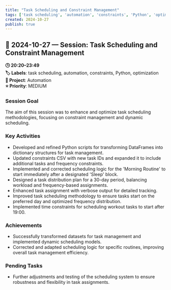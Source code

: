 ```yaml
---
title: "Task Scheduling and Constraint Management"
tags: ['task scheduling', 'automation', 'constraints', 'Python', 'optimization']
created: 2024-10-27
publish: true
---
```


## 📅 2024-10-27 — Session: Task Scheduling and Constraint Management

**🕒 20:20–23:49**  
**🏷️ Labels**: task scheduling, automation, constraints, Python, optimization  
**📂 Project**: Automation  
**⭐ Priority**: MEDIUM  


### Session Goal
The aim of this session was to enhance and optimize task scheduling methodologies, focusing on constraint management and dynamic scheduling.

### Key Activities
- Developed and refined Python scripts for transforming DataFrames into dictionary structures for task management.
- Updated constraints CSV with new task IDs and expanded it to include additional tasks and frequency constraints.
- Implemented and corrected scheduling logic for the 'Morning Routine' to start immediately after a designated 'Sleep' block.
- Designed a task distribution plan for a 30-day period, balancing workload and frequency-based assignments.
- Enhanced task assignment with verbose output for detailed tracking.
- Improved task scheduling methodology to ensure tasks start on the preferred day and optimized frequency distribution.
- Implemented time constraints for scheduling workout tasks to start after 19:00.

### Achievements
- Successfully transformed datasets for task management and implemented dynamic scheduling models.
- Corrected and adapted scheduling logic for specific routines, improving overall task management efficiency.

### Pending Tasks
- Further adjustments and testing of the scheduling system to ensure robustness and flexibility in task assignments.
